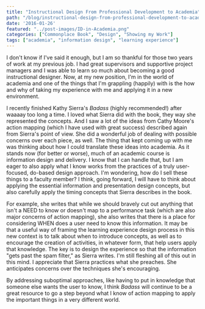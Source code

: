 ```yaml
---
title: "Instructional Design From Professional Development to Academia"
path: "/blog/instructional-design-from-professional-development-to-academia"
date: '2016-01-26'
featured: "../post-images/ID-in-Academia.png"
categories: ["Commonplace Book", "Design", "Showing my Work"]
tags: ["academia", "information design", "learning experience"]
---
```


I don't know if I've said it enough, but I am so thankful for those two years of work at my previous job. I had great supervisors and supportive project managers and I was able to learn so much about becoming a good instructional designer. Now, at my new position, I'm in the world of academia and one of the things that I'm grappling (happily) with is the how and why of taking my experience with me and applying it in a new environment.

I recently finished Kathy Sierra's _Badass_ (highly recommended!) after waaaay too long a time. I loved what Sierra did with the book, they way she represented the concepts. And I saw a lot of the ideas from Cathy Moore's action mapping (which I have used with great success) described again from Sierra's point of view. She did a wonderful job of dealing with possible concerns over each piece, as well. The thing that kept coming up with me was thinking about how I could translate these ideas into academia. As it stands now (for better or worse), much of an academic course is information design and delivery. I know that I can handle that, but I am eager to also apply what I know works from the practices of a truly user-focused, do-based design approach. I'm wondering, how do I sell these things to a faculty member? I think, going forward, I will have to think about applying the essential information and presentation design concepts, but also carefully apply the timing concepts that Sierra describes in the book.

For example, she writes that while we should bravely cut out anything that isn't a NEED to know or doesn't map to a performance task (which are also major concerns of action mapping), she also writes that there is a place for considering WHEN does a user need to know this information. It may be that a useful way of framing the learning experience design process in this new context is to talk about when to introduce concepts, as well as to encourage the creation of activities, in whatever form, that help users apply that knowledge. The key is to design the experience so that the information "gets past the spam filter," as Sierra writes. I'm still fleshing all of this out in this mind. I appreciate that Sierra practices what she preaches. She anticipates concerns over the techniques she's encouraging.

By addressing suboptimal approaches, like having to put in knowledge that someone else wants the user to know, I think _Badass_ will continue to be a great resource to go a step beyond what I know of action mapping to apply the important things in a very different world.
